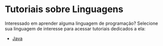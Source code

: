 Tutoriais sobre Linguagens
==========================

Interessado em aprender alguma linguagem de programação?
Selecione sua linguagem de interesse para acessar tutoriais dedicados a ela:

- [Java](./langs/java/index.md)
